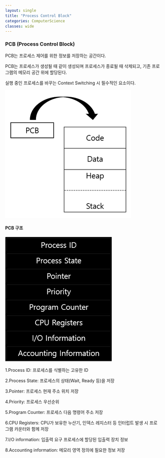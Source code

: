 ```yaml
---
layout: single
title: "Process Control Block"
categories: ComputerScience
classes: wide
---
```


### PCB (Process Control Block)

PCB는 프로세스 제어를 위한 정보를 저장하는 공간이다.

PCB는 프로세스가 생성될 때 같이 생성되며 프로세스가 종료될 때 삭제되고, 기존 프로그램의 메모리 공간 위에 할당된다.

실행 중인 프로세스를 바꾸는 Context Switching 시 필수적인 요소이다.

![PCB메모리](/assets/images/ComputerScience/PCBMemory.PNG)


#### PCB 구조

![PCB](/assets/images/ComputerScience/PCB.PNG)

1.Process ID: 프로세스를 식별하는 고유한 ID

2.Process State: 프로세스의 상태(Wait, Ready 등)을 저장

3.Pointer: 프로세스 현재 주소 위치 저장

4.Priority: 프로세스 우선순위

5.Program Counter: 프로세스 다음 명령어 주소 저장

6.CPU Registers: CPU가 보유한 누산기, 인덱스 레지스터 등 인터럽트 발생 시 프로그램 카운터와 함께 저장

7.I/O information: 입출력 요구 프로세스에 할당된 입출력 장치 정보

8.Accounting information: 메모리 영역 정의에 필요한 정보 저장
